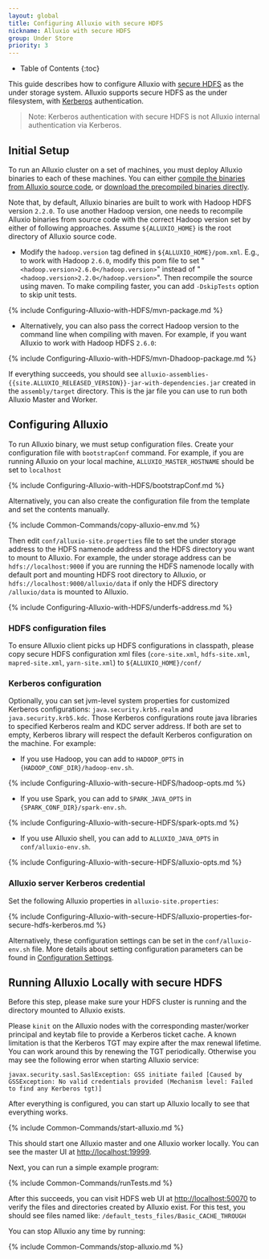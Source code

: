 ```yaml
---
layout: global
title: Configuring Alluxio with secure HDFS
nickname: Alluxio with secure HDFS
group: Under Store
priority: 3
---
```


* Table of Contents
{:toc}

This guide describes how to configure Alluxio with
[secure HDFS](https://hadoop.apache.org/docs/r2.7.2/hadoop-project-dist/hadoop-common/SecureMode.html)
as the under storage system. Alluxio supports secure HDFS as the under filesystem, with
[Kerberos](http://web.mit.edu/kerberos/) authentication.

> Note: Kerberos authentication with secure HDFS is not Alluxio internal authentication via Kerberos.

## Initial Setup

To run an Alluxio cluster on a set of machines, you must deploy Alluxio binaries to each of these
machines. You can either
[compile the binaries from Alluxio source code](Building-Alluxio-Master-Branch.html), or
[download the precompiled binaries directly](http://alluxio.org/downloads/).

Note that, by default, Alluxio binaries are built to work with Hadoop HDFS version `2.2.0`. To use
another Hadoop version, one needs to recompile Alluxio binaries from source code with the correct
Hadoop version set by either of following approaches. Assume `${ALLUXIO_HOME}` is the root directory
of Alluxio source code.

* Modify the `hadoop.version` tag defined in `${ALLUXIO_HOME}/pom.xml`. E.g., to work with Hadoop
`2.6.0`, modify this pom file to set "`<hadoop.version>2.6.0</hadoop.version>`" instead of
"`<hadoop.version>2.2.0</hadoop.version>`". Then recompile the source using maven.
To make compiling faster, you can add `-DskipTests` option to skip unit tests.

{% include Configuring-Alluxio-with-HDFS/mvn-package.md %}

* Alternatively, you can also pass the correct Hadoop version to the command line when compiling
with maven. For example, if you want Alluxio to work with Hadoop HDFS `2.6.0`:

{% include Configuring-Alluxio-with-HDFS/mvn-Dhadoop-package.md %}

If everything succeeds, you should see
`alluxio-assemblies-{{site.ALLUXIO_RELEASED_VERSION}}-jar-with-dependencies.jar` created in the
`assembly/target` directory. This is the jar file you can use to run both Alluxio Master and Worker.

## Configuring Alluxio

To run Alluxio binary, we must setup configuration files. Create your configuration file with `bootstrapConf` command.
For example, if you are running Alluxio on your local machine, `ALLUXIO_MASTER_HOSTNAME` should be set to `localhost`

{% include Configuring-Alluxio-with-HDFS/bootstrapConf.md %}

Alternatively, you can also create the configuration file from the template and set the contents manually.

{% include Common-Commands/copy-alluxio-env.md %}

Then edit `conf/alluxio-site.properties` file to set the under storage address to the HDFS namenode address
and the HDFS directory you want to mount to Alluxio. For example, the under storage address can be
`hdfs://localhost:9000` if you are running the HDFS namenode locally with default port and mounting HDFS root directory to Alluxio,
or `hdfs://localhost:9000/alluxio/data` if only the HDFS directory `/alluxio/data` is mounted to Alluxio.

{% include Configuring-Alluxio-with-HDFS/underfs-address.md %}

### HDFS configuration files
To ensure Alluxio client picks up HDFS configurations in classpath, please copy secure HDFS configuration xml files
(`core-site.xml`, `hdfs-site.xml`, `mapred-site.xml`, `yarn-site.xml`) to `${ALLUXIO_HOME}/conf/`

### Kerberos configuration
Optionally, you can set jvm-level system properties for customized Kerberos configurations:
`java.security.krb5.realm` and `java.security.krb5.kdc`. Those Kerberos configurations route java libraries to specified Kerberos realm and KDC server address.
If both are set to empty, Kerberos library will respect
the default Kerberos configuration on the machine. For example:

* If you use Hadoop, you can add to `HADOOP_OPTS` in `{HADOOP_CONF_DIR}/hadoop-env.sh`.

{% include Configuring-Alluxio-with-secure-HDFS/hadoop-opts.md %}

* If you use Spark, you can add to `SPARK_JAVA_OPTS` in `{SPARK_CONF_DIR}/spark-env.sh`.

{% include Configuring-Alluxio-with-secure-HDFS/spark-opts.md %}

* If you use Alluxio shell, you can add to `ALLUXIO_JAVA_OPTS` in `conf/alluxio-env.sh`.

{% include Configuring-Alluxio-with-secure-HDFS/alluxio-opts.md %}

### Alluxio server Kerberos credential
Set the following Alluxio properties in `alluxio-site.properties`:

{% include Configuring-Alluxio-with-secure-HDFS/alluxio-properties-for-secure-hdfs-kerberos.md %}

Alternatively, these configuration settings can be set in the `conf/alluxio-env.sh` file. More
details about setting configuration parameters can be found in
[Configuration Settings](Configuration-Settings.html).

## Running Alluxio Locally with secure HDFS

Before this step, please make sure your HDFS cluster is running and the directory mounted to Alluxio exists.

Please `kinit` on the Alluxio nodes with the corresponding master/worker principal and keytab file
to provide a Kerberos ticket cache. A known limitation is that the Kerberos TGT may expire after the max renewal lifetime. You can work around this by renewing the TGT periodically. Otherwise you may see the following error when starting Alluxio service:

```
javax.security.sasl.SaslException: GSS initiate failed [Caused by GSSException: No valid credentials provided (Mechanism level: Failed to find any Kerberos tgt)]
```

After everything is configured, you can start up Alluxio locally to see that everything works.

{% include Common-Commands/start-alluxio.md %}

This should start one Alluxio master and one Alluxio worker locally. You can see the master UI at
[http://localhost:19999](http://localhost:19999).

Next, you can run a simple example program:

{% include Common-Commands/runTests.md %}

After this succeeds, you can visit HDFS web UI at [http://localhost:50070](http://localhost:50070)
to verify the files and directories created by Alluxio exist. For this test, you should see
files named like: `/default_tests_files/Basic_CACHE_THROUGH`

You can stop Alluxio any time by running:

{% include Common-Commands/stop-alluxio.md %}
